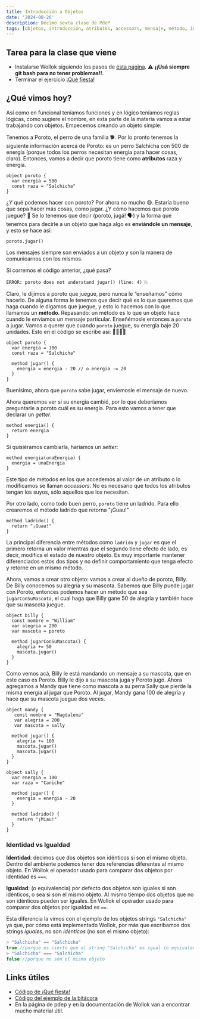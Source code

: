 ```yaml
---
title: Introducción a Objetos
date: '2024-08-26'
description: Décimo sexta clase de PdeP
tags: [objetos, introducción, atributos, accessors, mensaje, método, identidad]
---
```


## Tarea para la clase que viene

- Instalarse Wollok siguiendo los pasos de [ésta página](https://www.wollok.org/getting_started/installation/). ⚠️ **¡¡Usá siempre git bash para no tener problemas!!**.
- Terminar el ejercicio [¡Qué fiesta!](https://docs.google.com/document/d/1jhvpQfmiLEq7tlSJfT-b0f-aajmAlW7zfU-vsNVamGI/edit)

## ¿Qué vimos hoy?

Así como en funcional teníamos funciones y en lógico teníamos reglas lógicas, como sugiere el nombre, en esta parte de la materia vamos a estar trabajando con objetos. Empecemos creando un objeto simple:

Tenemos a Poroto, el perro de una familia 🐕. Por lo pronto tenemos la siguiente información acerca de Poroto: es un perro Salchicha con 500 de energía (porque todos los perros necesitan energía para hacer cosas, claro). Entonces, vamos a decir que poroto tiene como **atributos** raza y energía. 

```
object poroto {
  var energia = 500
  const raza = "Salchicha"
}
```


¿Y qué podemos hacer con poroto? Por ahora no mucho 😅. Estaría bueno que sepa hacer más cosas, como jugar. ¿Y cómo hacemos que poroto juegue? 🤔 Se lo tenemos que decir (poroto, jugá! 🗣️) y la forma que tenemos para decirle a un objeto que haga algo es **enviándole un mensaje**, y esto se hace así:

`poroto.jugar()`

Los mensajes siempre son enviados a un objeto y son la manera de comunicarnos con los mismos.

Si corremos el código anterior, ¿qué pasa?

`ERROR: poroto does not understand jugar() (line: 4)` 💥

Claro, le dijimos a poroto que juegue, pero nunca le “enseñamos” cómo hacerlo. De alguna forma le tenemos que decir qué es lo que queremos que haga cuando le digamos que juegue, y esto lo hacemos con lo que llamamos un **método**. Repasando: un método es lo que un objeto hace cuando le enviamos un mensaje particular. Enseñémosle entonces a `poroto` a jugar. Vamos a querer que cuando `poroto` juegue, su energía baje 20 unidades. Esto en el código se escribe así: 👨‍💻👩‍💻

```
object poroto {
  var energia = 100
  const raza = "Salchicha"

  method jugar() {
    energia = energia - 20 // o energia -= 20
  }
}
```

Buenísimo, ahora que `poroto` sabe jugar, enviemosle el mensaje de nuevo.

Ahora queremos ver si su energía cambió, por lo que deberíamos preguntarle a poroto cuál es su energía. Para esto vamos a tener que declarar un _getter_.

```
method energia() {
  return energia
}
```

Si quisiéramos cambiarla, haríamos un _setter_:

```
method energia(unaEnergia) {
  energia = unaEnergia
}
```

Este tipo de métodos en los que accedemos al valor de un atributo o lo modificamos se llaman _accessors_. No es necesario que todos los atributos tengan los suyos, sólo aquellos que los necesitan.

Por otro lado, como todo buen perro, `poroto` tiene un ladrido. Para ello crearemos el método ladrido que retorna "¡Guau!"

```
method ladrido() {
  return "¡Guau!"
}
```

La principal diferencia entre métodos como `ladrido` y `jugar` es que el primero retorna un valor mientras que el segundo tiene efecto de lado, es decir, modifica el estado de nuestro objeto. Es muy importante mantener diferenciados estos dos tipos y no definir comportamiento que tenga efecto y retorne en un mismo método.

Ahora, vamos a crear otro objeto: vamos a crear al dueño de poroto, Billy. De Billy conocemos su alegría y su mascota.
Sabemos que Billy puede jugar con Poroto, entonces podemos hacer un método que sea `jugarConSuMascota`, el cual haga que Billy gane 50 de alegría y también hace que su mascota juegue.

```
object billy {
  const nombre = "William"
  var alegria = 200
  var mascota = poroto

  method jugarConSuMascota() {
    alegria += 50
    mascota.jugar()
  }
}
```

Como vemos acá, Billy le está mandando un mensaje a su mascota, que en este caso es Poroto. Billy le dijo a su mascota jugá y Poroto jugó.
Ahora agregamos a Mandy que tiene como mascota a su perra Sally que pierde la misma energía al jugar que Poroto. Al jugar, Mandy gana 100 de alegría y hace que su mascota juegue dos veces.

```
object mandy {
   const nombre = "Magdalena"
   var alegria = 200
   var mascota = sally

  method jugar() {
    alegria += 100
    mascota.jugar()
    mascota.jugar()
  }
}

object sally {
  var energia = 100
  var raza = "Caniche"

  method jugar() {
    energia = energia - 20
  }

  method ladrido() {
    return "¡Miau!"
  }
}
```

### Identidad vs Igualdad

**Identidad**: decimos que dos objetos son idénticos si son el mismo objeto. Dentro del ambiente podemos tener dos referencias diferentes al mismo objeto. En Wollok el operador usado para comparar dos objetos por identidad es `===`.

**Igualdad**: (o equivalencia) por defecto dos objetos son iguales si son idénticos, o sea si son el mismo objeto. Al mismo tiempo dos objetos que no son idénticos pueden ser iguales.  En Wollok el operador usado para comparar dos objetos por igualdad es `==`.

Esta diferencia la vimos con el ejemplo de los objetos strings `"Salchicha"` ya que, por cómo está implementado Wollok, por más que escribamos dos strings _iguales_, no son _idénticos_ (no son el mismo objeto):

```javascript
> "Salchicha" == "Salchicha"
true //porque es cierto que el string "Salchicha" es igual (o equivalente) a otro string "Salchicha"
> "Salchicha" === "Salchicha"
false //porque no son el mismo objeto
```

## Links útiles

- [Código de ¡Qué fiesta!](https://github.com/pdep-lunes/pdep-clases-2024/blob/main/Objetos/Clase01/que-fiesta/queFiesta.wlk)
- [Código del ejemplo de la bitácora](https://github.com/pdep-lunes/pdep-clases-2023/blob/main/Objetos/Clase01/src/Clase01.wlk)
- En la página de pdep y en la documentación de Wollok van a encontrar mucho material útil.
